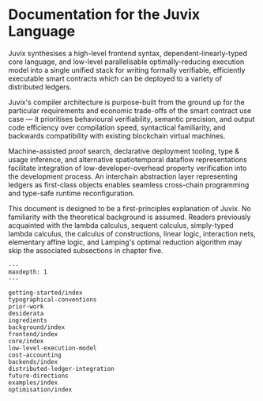 Documentation for the Juvix Language
======================================

Juvix synthesises a high-level frontend syntax, dependent-linearly-typed core language, and low-level parallelisable
optimally-reducing execution model into a single unified stack for writing formally verifiable, efficiently executable
smart contracts which can be deployed to a variety of distributed ledgers.

Juvix's compiler architecture is purpose-built from the ground up for the particular requirements and economic trade-offs
of the smart contract use case — it prioritises behavioural verifiability, semantic precision, and output code efficiency over compilation speed,
syntactical familiarity, and backwards compatibility with existing blockchain virtual machines.

Machine-assisted proof search, declarative deployment tooling, type & usage inference, and alternative spatiotemporal dataflow representations facilitate
integration of low-developer-overhead property verification into the development process.
An interchain abstraction layer representing ledgers as first-class objects enables seamless cross-chain programming and type-safe runtime reconfiguration.

This document is designed to be a first-principles explanation of Juvix. No familiarity with the theoretical background is assumed.
Readers previously acquainted with the lambda calculus, sequent calculus, simply-typed lambda calculus, the calculus of constructions,
linear logic, interaction nets, elementary affine logic, and Lamping's optimal reduction algorithm may skip the associated subsections in chapter five.

```{toctree}
---
maxdepth: 1
---

getting-started/index
typographical-conventions
prior-work
desiderata
ingredients
background/index
frontend/index
core/index
low-level-execution-model
cost-accounting
backends/index
distributed-ledger-integration
future-directions
examples/index
optimisation/index
```

